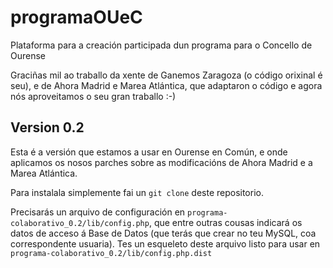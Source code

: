 # programaOUeC
Plataforma para a creación participada dun programa para o Concello de Ourense

Graciñas mil ao traballo da xente de Ganemos Zaragoza (o código orixinal é seu), e
de Ahora Madrid e Marea Atlántica, que adaptaron o código e agora nós aproveitamos
o seu gran traballo :-)

## Version 0.2

Esta é a versión que estamos a usar en Ourense en Común, e onde aplicamos os nosos
parches sobre as modificacións de Ahora Madrid e a Marea Atlántica.

Para instalala simplemente fai un ```git clone``` deste repositorio.

Precisarás un arquivo de configuración en ```programa-colaborativo_0.2/lib/config.php```, que entre outras cousas indicará os datos de acceso á Base de Datos (que terás que crear no teu MySQL, coa correspondente usuaria). Tes un esqueleto deste arquivo listo para usar en ```programa-colaborativo_0.2/lib/config.php.dist```
